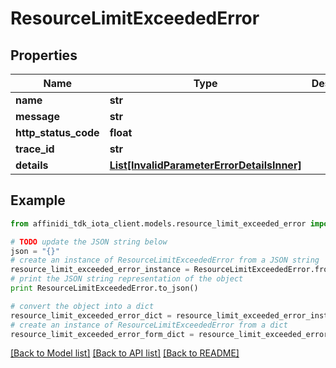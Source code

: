 # ResourceLimitExceededError

## Properties

| Name                 | Type                                                                                | Description | Notes      |
| -------------------- | ----------------------------------------------------------------------------------- | ----------- | ---------- |
| **name**             | **str**                                                                             |             |
| **message**          | **str**                                                                             |             |
| **http_status_code** | **float**                                                                           |             |
| **trace_id**         | **str**                                                                             |             |
| **details**          | [**List[InvalidParameterErrorDetailsInner]**](InvalidParameterErrorDetailsInner.md) |             | [optional] |

## Example

```python
from affinidi_tdk_iota_client.models.resource_limit_exceeded_error import ResourceLimitExceededError

# TODO update the JSON string below
json = "{}"
# create an instance of ResourceLimitExceededError from a JSON string
resource_limit_exceeded_error_instance = ResourceLimitExceededError.from_json(json)
# print the JSON string representation of the object
print ResourceLimitExceededError.to_json()

# convert the object into a dict
resource_limit_exceeded_error_dict = resource_limit_exceeded_error_instance.to_dict()
# create an instance of ResourceLimitExceededError from a dict
resource_limit_exceeded_error_form_dict = resource_limit_exceeded_error.from_dict(resource_limit_exceeded_error_dict)
```

[[Back to Model list]](../README.md#documentation-for-models) [[Back to API list]](../README.md#documentation-for-api-endpoints) [[Back to README]](../README.md)
